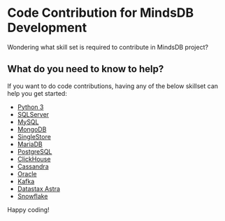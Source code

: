 # Code Contribution for MindsDB Development

Wondering what skill set is required to contribute in MindsDB project?

## What do you need to know to help?

If you want to do code contributions, having any of the below skillset can help you get started:

- [Python 3](https://www.python.org/)
- [SQLServer](https://learn.microsoft.com/en-us/sql/sql-server/?view=sql-server-ver16)
- [MySQL](https://dev.mysql.com/doc/)
- [MongoDB](https://www.mongodb.com/)
- [SingleStore](https://docs.singlestore.com/)
- [MariaDB](https://mariadb.org/documentation/)
- [PostgreSQL](https://www.postgresql.org/docs/online-resources/)
- [ClickHouse](https://clickhouse.com/docs/en/tutorial)
- [Cassandra](https://cassandra.apache.org/_/resources.html)
- [Oracle](https://www.oracle.com/)
- [Kafka](https://kafka.apache.org/documentation/)
- [Datastax Astra](https://www.datastax.com/)
- [Snowflake](https://docs.snowflake.com/en/)

Happy coding!
